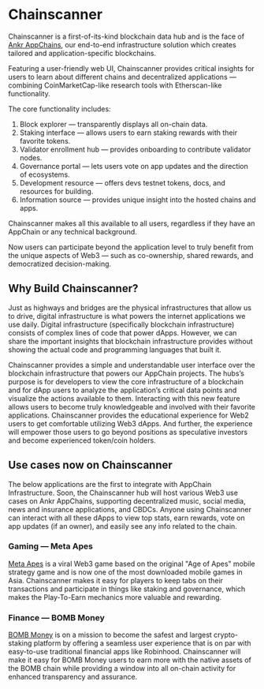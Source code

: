 # Chainscanner

Chainscanner is a first-of-its-kind blockchain data hub and is the face of [Ankr AppChains](https://www.ankr.com/app-chains/), our end-to-end infrastructure solution which creates tailored and application-specific blockchains. 

Featuring a user-friendly web UI, Chainscanner provides critical insights for users to learn about different chains and decentralized applications — combining CoinMarketCap-like research tools with Etherscan-like functionality.

The core functionality includes:
1. Block explorer — transparently displays all on-chain data.
2. Staking interface — allows users to earn staking rewards with their favorite tokens.
3. Validator enrollment hub — provides onboarding to contribute validator nodes.
4. Governance portal — lets users vote on app updates and the direction of ecosystems.
5. Development resource — offers devs testnet tokens, docs, and resources for building.
6. Information source — provides unique insight into the hosted chains and apps.

Chainscanner makes all this available to all users, regardless if they have an AppChain or any technical background.

Now users can participate beyond the application level to truly benefit from the unique aspects of Web3 — such as co-ownership, shared rewards, and democratized decision-making.

## Why Build Chainscanner?
Just as highways and bridges are the physical infrastructures that allow us to drive, digital infrastructure is what powers the internet applications we use daily. 
Digital infrastructure (specifically blockchain infrastructure) consists of complex lines of code that power dApps. 
However, we can share the important insights that blockchain infrastructure provides without showing the actual code and programming languages that built it.

Chainscanner provides a simple and understandable user interface over the blockchain infrastructure that powers our AppChain projects. 
The hubs’s purpose is for developers to view the core infrastructure of a blockchain and for dApp users to analyze the application’s critical data points and visualize the actions available to them. 
Interacting with this new feature allows users to become truly knowledgeable and involved with their favorite applications. 
Chainscanner provides the educational experience for Web2 users to get comfortable utilizing Web3 dApps. 
And further, the experience will empower those users to go beyond positions as speculative investors and become experienced token/coin holders.

## Use cases now on Chainscanner
The below applications are the first to integrate with AppChain Infrastructure.
Soon, the Chainscanner hub will host various Web3 use cases on Ankr AppChains, supporting decentralized music, social media, news and insurance applications, and CBDCs. 
Anyone using Chainscanner can interact with all these dApps to view top stats, earn rewards, vote on app updates (if an owner), and easily see any info related to the chain.

### Gaming — Meta Apes
[Meta Apes](https://metaapesgame.com/) is a viral Web3 game based on the original "Age of Apes" mobile strategy game and is now one of the most downloaded mobile games in Asia. 
Chainscanner makes it easy for players to keep tabs on their transactions and participate in things like staking and governance, which makes the Play-To-Earn mechanics more valuable and rewarding.

### Finance — BOMB Money
[BOMB Money](https://app.bomb.money/) is on a mission to become the safest and largest crypto-staking platform by offering a seamless user experience that is on par with easy-to-use traditional financial apps like Robinhood. 
Chainscanner will make it easy for BOMB Money users to earn more with the native assets of the BOMB chain while providing a window into all on-chain activity for enhanced transparency and assurance.




